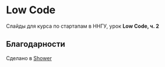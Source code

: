 # Low Code

Слайды для курса по стартапам в ННГУ, урок **Low Code, ч. 2**

## Благодарности

Сделано в [Shower](https://github.com/shower/shower)
